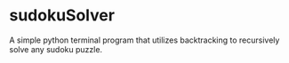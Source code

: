 # sudokuSolver
A simple python terminal program that utilizes backtracking to recursively solve any sudoku puzzle.
